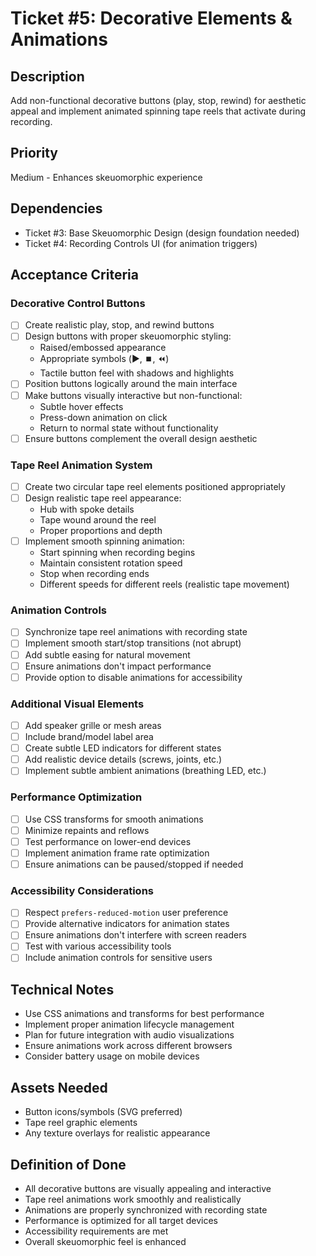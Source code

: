 # Ticket #5: Decorative Elements & Animations

## Description

Add non-functional decorative buttons (play, stop, rewind) for aesthetic appeal and implement animated spinning tape reels that activate during recording.

## Priority

Medium - Enhances skeuomorphic experience

## Dependencies

- Ticket #3: Base Skeuomorphic Design (design foundation needed)
- Ticket #4: Recording Controls UI (for animation triggers)

## Acceptance Criteria

### Decorative Control Buttons

- [ ] Create realistic play, stop, and rewind buttons
- [ ] Design buttons with proper skeuomorphic styling:
  - Raised/embossed appearance
  - Appropriate symbols (▶️, ⏹️, ⏪)
  - Tactile button feel with shadows and highlights
- [ ] Position buttons logically around the main interface
- [ ] Make buttons visually interactive but non-functional:
  - Subtle hover effects
  - Press-down animation on click
  - Return to normal state without functionality
- [ ] Ensure buttons complement the overall design aesthetic

### Tape Reel Animation System

- [ ] Create two circular tape reel elements positioned appropriately
- [ ] Design realistic tape reel appearance:
  - Hub with spoke details
  - Tape wound around the reel
  - Proper proportions and depth
- [ ] Implement smooth spinning animation:
  - Start spinning when recording begins
  - Maintain consistent rotation speed
  - Stop when recording ends
  - Different speeds for different reels (realistic tape movement)

### Animation Controls

- [ ] Synchronize tape reel animations with recording state
- [ ] Implement smooth start/stop transitions (not abrupt)
- [ ] Add subtle easing for natural movement
- [ ] Ensure animations don't impact performance
- [ ] Provide option to disable animations for accessibility

### Additional Visual Elements

- [ ] Add speaker grille or mesh areas
- [ ] Include brand/model label area
- [ ] Create subtle LED indicators for different states
- [ ] Add realistic device details (screws, joints, etc.)
- [ ] Implement subtle ambient animations (breathing LED, etc.)

### Performance Optimization

- [ ] Use CSS transforms for smooth animations
- [ ] Minimize repaints and reflows
- [ ] Test performance on lower-end devices
- [ ] Implement animation frame rate optimization
- [ ] Ensure animations can be paused/stopped if needed

### Accessibility Considerations

- [ ] Respect `prefers-reduced-motion` user preference
- [ ] Provide alternative indicators for animation states
- [ ] Ensure animations don't interfere with screen readers
- [ ] Test with various accessibility tools
- [ ] Include animation controls for sensitive users

## Technical Notes

- Use CSS animations and transforms for best performance
- Implement proper animation lifecycle management
- Plan for future integration with audio visualizations
- Ensure animations work across different browsers
- Consider battery usage on mobile devices

## Assets Needed

- Button icons/symbols (SVG preferred)
- Tape reel graphic elements
- Any texture overlays for realistic appearance

## Definition of Done

- All decorative buttons are visually appealing and interactive
- Tape reel animations work smoothly and realistically
- Animations are properly synchronized with recording state
- Performance is optimized for all target devices
- Accessibility requirements are met
- Overall skeuomorphic feel is enhanced
